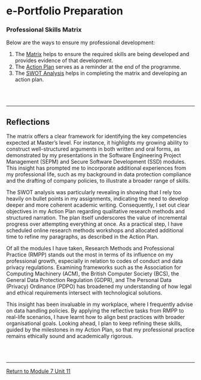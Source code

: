 # e-Portfolio Preparation

### Professional Skills Matrix
Below are the ways to ensure my professional development:

1. The [Matrix](RMPP_Unit11_Matrix.pdf) helps to ensure the required skills are being developed and provides evidence of that development.
2. The [Action Plan](RMPP_Unit11_ActionPlan.pdf) serves as a reminder at the end of the programme.
3. The [SWOT Analysis](RMPP_Unit11_SWOTAnalysis.pdf) helps in completing the matrix and developing an action plan.

<br><br>

---


## Reflections
The matrix offers a clear framework for identifying the key competencies expected at Master’s level. For instance, it highlights my growing ability to construct well-structured arguments in both written and oral forms, as demonstrated by my presentations in the Software Engineering Project Management (SEPM) and Secure Software Development (SSD) modules. This insight has prompted me to incorporate additional experiences from my professional life, such as my background in data protection compliance and the drafting of company policies, to illustrate a broader range of skills.

The SWOT analysis was particularly revealing in showing that I rely too heavily on bullet points in my assignments, indicating the need to develop deeper and more coherent academic writing. Consequently, I set out clear objectives in my Action Plan regarding qualitative research methods and structured narration. The plan itself underscores the value of incremental progress over attempting everything at once. As a practical step, I have scheduled online research methods workshops and allocated additional time to refine my paragraphs, as described in the Action Plan.

Of all the modules I have taken, Research Methods and Professional Practice (RMPP) stands out the most in terms of its influence on my professional growth, especially in relation to codes of conduct and data privacy regulations. Examining frameworks such as the Association for Computing Machinery (ACM), the British Computer Society (BCS), the General Data Protection Regulation (GDPR), and The Personal Data (Privacy) Ordinance (PDPO) has broadened my understanding of how legal and ethical requirements intersect with technological solutions.

This insight has been invaluable in my workplace, where I frequently advise on data handling policies. By applying the reflective tasks from RMPP to real-life scenarios, I have learnt how to align best practices with broader organisational goals. Looking ahead, I plan to keep refining these skills, guided by the milestones in my Action Plan, so that my professional practice remains ethically sound and academically rigorous.

<br><br>

---

[Return to Module 7 Unit 11](RMPP_Unit11.md)
